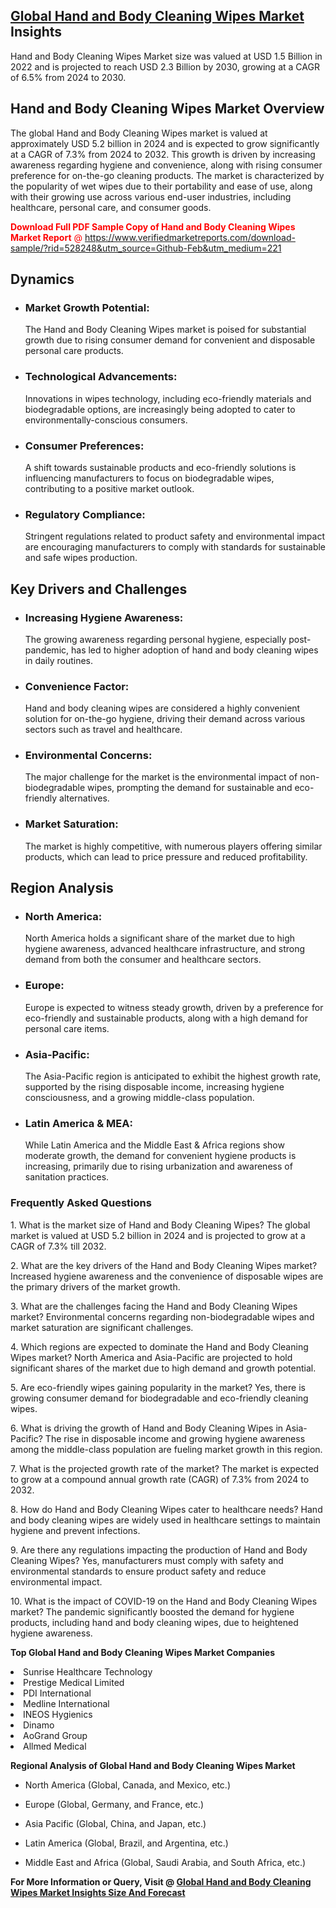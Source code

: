 <h2><a href="https://www.verifiedmarketreports.com/download-sample/?rid=528248&amp;utm_source=Github&amp;utm_medium=221" target="_blank">Global Hand and Body Cleaning Wipes Market</a> Insights</h2><p>Hand and Body Cleaning Wipes Market size was valued at USD 1.5 Billion in 2022 and is projected to reach USD 2.3 Billion by 2030, growing at a CAGR of 6.5% from 2024 to 2030.</p><p> <h2>Hand and Body Cleaning Wipes Market Overview</h2> <p>The global Hand and Body Cleaning Wipes market is valued at approximately USD 5.2 billion in 2024 and is expected to grow significantly at a CAGR of 7.3% from 2024 to 2032. This growth is driven by increasing awareness regarding hygiene and convenience, along with rising consumer preference for on-the-go cleaning products. The market is characterized by the popularity of wet wipes due to their portability and ease of use, along with their growing use across various end-user industries, including healthcare, personal care, and consumer goods.</p> <p><p><span class=""><span style="color: #ff0000;"><strong>Download Full PDF Sample Copy of Hand and Body Cleaning Wipes Market Report</strong> @ </span><a href="https://www.verifiedmarketreports.com/download-sample/?rid=528248&amp;utm_source=Github-Feb&amp;utm_medium=221" target="_blank">https://www.verifiedmarketreports.com/download-sample/?rid=528248&amp;utm_source=Github-Feb&amp;utm_medium=221</a></span></p></p> <h2>Dynamics</h2> <ul> <li><h3>Market Growth Potential:</h3> The Hand and Body Cleaning Wipes market is poised for substantial growth due to rising consumer demand for convenient and disposable personal care products.</li> <li><h3>Technological Advancements:</h3> Innovations in wipes technology, including eco-friendly materials and biodegradable options, are increasingly being adopted to cater to environmentally-conscious consumers.</li> <li><h3>Consumer Preferences:</h3> A shift towards sustainable products and eco-friendly solutions is influencing manufacturers to focus on biodegradable wipes, contributing to a positive market outlook.</li> <li><h3>Regulatory Compliance:</h3> Stringent regulations related to product safety and environmental impact are encouraging manufacturers to comply with standards for sustainable and safe wipes production.</li> </ul> <h2>Key Drivers and Challenges</h2> <ul> <li><h3>Increasing Hygiene Awareness:</h3> The growing awareness regarding personal hygiene, especially post-pandemic, has led to higher adoption of hand and body cleaning wipes in daily routines.</li> <li><h3>Convenience Factor:</h3> Hand and body cleaning wipes are considered a highly convenient solution for on-the-go hygiene, driving their demand across various sectors such as travel and healthcare.</li> <li><h3>Environmental Concerns:</h3> The major challenge for the market is the environmental impact of non-biodegradable wipes, prompting the demand for sustainable and eco-friendly alternatives.</li> <li><h3>Market Saturation:</h3> The market is highly competitive, with numerous players offering similar products, which can lead to price pressure and reduced profitability.</li> </ul> <h2>Region Analysis</h2> <ul> <li><h3>North America:</h3> North America holds a significant share of the market due to high hygiene awareness, advanced healthcare infrastructure, and strong demand from both the consumer and healthcare sectors.</li> <li><h3>Europe:</h3> Europe is expected to witness steady growth, driven by a preference for eco-friendly and sustainable products, along with a high demand for personal care items.</li> <li><h3>Asia-Pacific:</h3> The Asia-Pacific region is anticipated to exhibit the highest growth rate, supported by the rising disposable income, increasing hygiene consciousness, and a growing middle-class population.</li> <li><h3>Latin America & MEA:</h3> While Latin America and the Middle East & Africa regions show moderate growth, the demand for convenient hygiene products is increasing, primarily due to rising urbanization and awareness of sanitation practices.</li> </ul> <h3>Frequently Asked Questions</h3> <p>1. What is the market size of Hand and Body Cleaning Wipes? The global market is valued at USD 5.2 billion in 2024 and is projected to grow at a CAGR of 7.3% till 2032.</p> <p>2. What are the key drivers of the Hand and Body Cleaning Wipes market? Increased hygiene awareness and the convenience of disposable wipes are the primary drivers of the market growth.</p> <p>3. What are the challenges facing the Hand and Body Cleaning Wipes market? Environmental concerns regarding non-biodegradable wipes and market saturation are significant challenges.</p> <p>4. Which regions are expected to dominate the Hand and Body Cleaning Wipes market? North America and Asia-Pacific are projected to hold significant shares of the market due to high demand and growth potential.</p> <p>5. Are eco-friendly wipes gaining popularity in the market? Yes, there is growing consumer demand for biodegradable and eco-friendly cleaning wipes.</p> <p>6. What is driving the growth of Hand and Body Cleaning Wipes in Asia-Pacific? The rise in disposable income and growing hygiene awareness among the middle-class population are fueling market growth in this region.</p> <p>7. What is the projected growth rate of the market? The market is expected to grow at a compound annual growth rate (CAGR) of 7.3% from 2024 to 2032.</p> <p>8. How do Hand and Body Cleaning Wipes cater to healthcare needs? Hand and body cleaning wipes are widely used in healthcare settings to maintain hygiene and prevent infections.</p> <p>9. Are there any regulations impacting the production of Hand and Body Cleaning Wipes? Yes, manufacturers must comply with safety and environmental standards to ensure product safety and reduce environmental impact.</p> <p>10. What is the impact of COVID-19 on the Hand and Body Cleaning Wipes market? The pandemic significantly boosted the demand for hygiene products, including hand and body cleaning wipes, due to heightened hygiene awareness.</p> </p><p><strong>Top Global Hand and Body Cleaning Wipes Market Companies</strong></p><div data-test-id=""><p><li>Sunrise Healthcare Technology</li><li> Prestige Medical Limited</li><li> PDI International</li><li> Medline International</li><li> INEOS Hygienics</li><li> Dinamo</li><li> AoGrand Group</li><li> Allmed Medical</li></p><div><strong>Regional Analysis of&nbsp;Global Hand and Body Cleaning Wipes Market</strong></div><ul><li dir="ltr"><p dir="ltr">North America&nbsp;(Global, Canada, and Mexico, etc.)</p></li><li dir="ltr"><p dir="ltr">Europe (Global, Germany, and France, etc.)</p></li><li dir="ltr"><p dir="ltr">Asia Pacific&nbsp;(Global, China, and Japan, etc.)</p></li><li dir="ltr"><p dir="ltr">Latin America&nbsp;(Global, Brazil, and Argentina, etc.)</p></li><li dir="ltr">Middle East and Africa&nbsp;(Global, Saudi Arabia, and South Africa, etc.)</li></ul><p><strong>For More Information or Query, Visit @&nbsp;</strong><strong><a href="https://www.verifiedmarketreports.com/product/hand-and-body-cleaning-wipes-market/?utm_source=Github&amp;utm_medium=221" target="_blank">Global Hand and Body Cleaning Wipes Market Insights Size And Forecast</a></strong></p></div>
